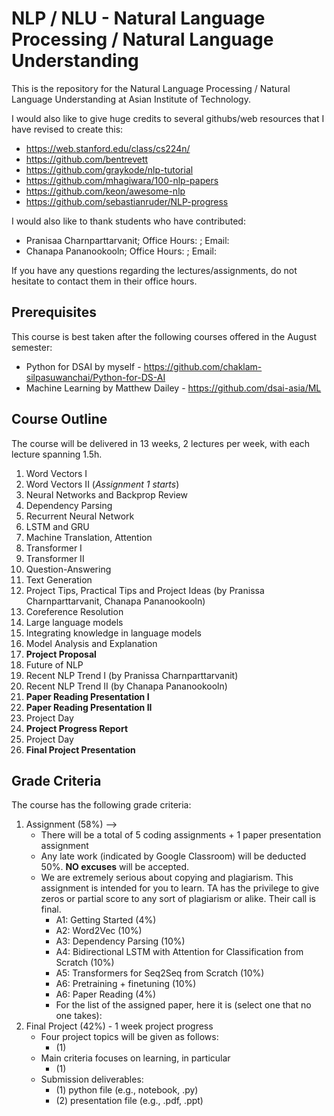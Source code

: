 # NLP / NLU - Natural Language Processing / Natural Language Understanding

This is the repository for the Natural Language Processing / Natural Language Understanding at Asian Institute of Technology.

I would also like to give huge credits to several githubs/web resources that I have revised to create this:

- https://web.stanford.edu/class/cs224n/
- https://github.com/bentrevett
- https://github.com/graykode/nlp-tutorial
- https://github.com/mhagiwara/100-nlp-papers
- https://github.com/keon/awesome-nlp
- https://github.com/sebastianruder/NLP-progress

I would also like to thank students who have contributed:

- Pranisaa Charnparttarvanit; Office Hours:  ; Email: 
- Chanapa Pananookooln; Office Hours:  ; Email: 

If you have any questions regarding the lectures/assignments, do not hesitate to contact them in their office hours.

## Prerequisites

This course is best taken after the following courses offered in the August semester:

- Python for DSAI by myself - https://github.com/chaklam-silpasuwanchai/Python-for-DS-AI
- Machine Learning by Matthew Dailey - https://github.com/dsai-asia/ML

## Course Outline

The course will be delivered in 13 weeks, 2 lectures per week, with each lecture spanning 1.5h.

1. Word Vectors I
2. Word Vectors II (*Assignment 1 starts*)
3. Neural Networks and Backprop Review
4. Dependency Parsing
5. Recurrent Neural Network
6. LSTM and GRU
7. Machine Translation, Attention
8. Transformer I
9. Transformer II
10. Question-Answering
11. Text Generation
12. Project Tips, Practical Tips and Project Ideas (by Pranissa Charnparttarvanit, Chanapa Pananookooln)
13. Coreference Resolution
14. Large language models
15. Integrating knowledge in language models
16. Model Analysis and Explanation
17. **Project Proposal** 
18. Future of NLP
19. Recent NLP Trend I (by Pranissa Charnparttarvanit)
20. Recent NLP Trend II (by Chanapa Pananookooln)
21. **Paper Reading Presentation I**
22. **Paper Reading Presentation II**
23. Project Day
24. **Project Progress Report**
25. Project Day
26. **Final Project Presentation**

## Grade Criteria

The course has the following grade criteria:
1. Assignment (58%) --> 
    - There will be a total of 5 coding assignments + 1 paper presentation assignment
    - Any late work (indicated by Google Classroom) will be deducted 50%.  **NO excuses** will be accepted.
    - We are extremely serious about copying and plagiarism.  This assignment is intended for you to learn.  TA has the privilege to give zeros or partial score to any sort of plagiarism or alike.  Their call is final.
      -  A1: Getting Started (4%)
      -  A2: Word2Vec (10%)
      -  A3: Dependency Parsing (10%)
      -  A4: Bidirectional LSTM with Attention for Classification from Scratch (10%)
      -  A5: Transformers for Seq2Seq from Scratch (10%)
      -  A6: Pretraining + finetuning (10%)
      -  A6: Paper Reading (4%)  
        - For the list of the assigned paper, here it is (select one that no one takes):   
2. Final Project (42%) - 1 week project progress
    - Four project topics will be given as follows:
      - (1) 
    - Main criteria focuses on learning, in particular
      - (1)  
    - Submission deliverables:  
      - (1) python file (e.g., notebook, .py)
      - (2) presentation file (e.g., .pdf, .ppt) 
